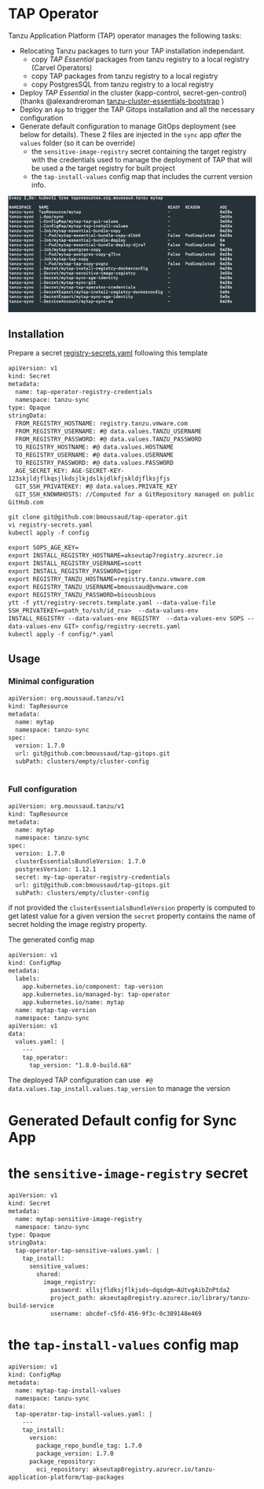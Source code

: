 # TAP Operator

Tanzu Application Platform (TAP) operator manages the following tasks:

* Relocating Tanzu packages to turn your TAP installation independant.
    * copy _TAP Essential_ packages from tanzu registry to a local registry (Carvel Operators)
    * copy TAP packages from tanzu registry to a local registry
    * copy PostgresSQL from tanzu registry to a local registry
* Deploy _TAP Essential_ in the cluster (kapp-control, secret-gen-control) (thanks
  @alexandreroman [tanzu-cluster-essentials-bootstrap](https://github.com/alexandreroman/tanzu-cluster-essentials-bootstrap) )
* Deploy an `App` to trigger the TAP Gitops installation and all the necessary configuration
* Generate default configuration to manage GitOps deployment (see below for details). These 2 files are injected in
  the `sync` app _after_ the `values` folder (so it can be override)
    * the `sensitive-image-registry` secret containing the target registry with the credentials used to manage the
      deployment of TAP that will be used a the target registry for built project
    * the `tap-install-values` config map that includes the current version info.


![tap-operator-tree](tap-operator-1.png)

## Installation

Prepare a secret [registry-secrets.yaml](registry-secrets.yaml.template) following this template

```
apiVersion: v1
kind: Secret
metadata:
  name: tap-operator-registry-credentials
  namespace: tanzu-sync
type: Opaque
stringData:
  FROM_REGISTRY_HOSTNAME: registry.tanzu.vmware.com
  FROM_REGISTRY_USERNAME: #@ data.values.TANZU_USERNAME
  FROM_REGISTRY_PASSWORD: #@ data.values.TANZU_PASSWORD
  TO_REGISTRY_HOSTNAME: #@ data.values.HOSTNAME
  TO_REGISTRY_USERNAME: #@ data.values.USERNAME
  TO_REGISTRY_PASSWORD: #@ data.values.PASSWORD
  AGE_SECRET_KEY: AGE-SECRET-KEY-123skjldjflkqsjlkdsjlkjdslkjdlkfjskldjflksjfjs  
  GIT_SSH_PRIVATEKEY: #@ data.values.PRIVATE_KEY
  GIT_SSH_KNOWNHOSTS: //Computed for a GitRepository managed on public GitHub.com
```

```
git clone git@github.com:bmoussaud/tap-operator.git
vi registry-secrets.yaml
kubectl apply -f config  
```

```
export SOPS_AGE_KEY=
export INSTALL_REGISTRY_HOSTNAME=akseutap7registry.azurecr.io
export INSTALL_REGISTRY_USERNAME=scott
export INSTALL_REGISTRY_PASSWORD=tiger
export REGISTRY_TANZU_HOSTNAME=registry.tanzu.vmware.com
export REGISTRY_TANZU_USERNAME=bmoussaud@vmware.com
export REGISTRY_TANZU_PASSWORD=bisousbious
ytt -f ytt/registry-secrets.template.yaml --data-value-file SSH_PRIVATEKEY=<path_to/ssh/id_rsa>  --data-values-env INSTALL_REGISTRY --data-values-env REGISTRY  --data-values-env SOPS --data-values-env GIT> config/registry-secrets.yaml
kubectl apply -f config/*.yaml
```

## Usage

### Minimal configuration

``````
apiVersion: org.moussaud.tanzu/v1
kind: TapResource
metadata:
  name: mytap
  namespace: tanzu-sync
spec:
  version: 1.7.0  
  url: git@github.com:bmoussaud/tap-gitops.git
  subPath: clusters/empty/cluster-config
  
``````

### Full configuration

``````
apiVersion: org.moussaud.tanzu/v1
kind: TapResource
metadata:
  name: mytap
  namespace: tanzu-sync
spec:
  version: 1.7.0
  clusterEssentialsBundleVersion: 1.7.0
  postgresVersion: 1.12.1
  secret: my-tap-operator-registry-credentials
  url: git@github.com:bmoussaud/tap-gitops.git
  subPath: clusters/empty/cluster-config
``````

if not provided the `clusterEssentialsBundleVersion` property is computed to get latest value for a given version
the `secret` property contains the name of secret holding the image registry property.

The generated config map

```
apiVersion: v1
kind: ConfigMap
metadata:
  labels:
    app.kubernetes.io/component: tap-version
    app.kubernetes.io/managed-by: tap-operator
    app.kubernetes.io/name: mytap
  name: mytap-tap-version
  namespace: tanzu-sync
apiVersion: v1
data:
  values.yaml: |
    ---
    tap_operator:
      tap_version: "1.8.0-build.68"
```

The deployed TAP configuration can use ` #@ data.values.tap_install.values.tap_version` to manage the version

# Generated Default config for Sync App

# the `sensitive-image-registry` secret

```
apiVersion: v1
kind: Secret
metadata:
  name: mytap-sensitive-image-registry
  namespace: tanzu-sync
type: Opaque
stringData:
  tap-operator-tap-sensitive-values.yaml: |
    tap_install:
      sensitive_values:
        shared:
          image_registry:
            password: xllsjfldksjflkjsds~dqsdqm~AUtvgAibZnPtda2
            project_path: akseutap8registry.azurecr.io/library/tanzu-build-service
            username: abcdef-c5fd-456-9f3c-0c389148e469
```

# the `tap-install-values` config map

```
apiVersion: v1  
kind: ConfigMap
metadata:  
  name: mytap-tap-install-values
  namespace: tanzu-sync
data:
  tap-operator-tap-install-values.yaml: |
    ---
    tap_install:
      version:
        package_repo_bundle_tag: 1.7.0
        package_version: 1.7.0
      package_repository:
        oci_repository: akseutap8registry.azurecr.io/tanzu-application-platform/tap-packages

```

